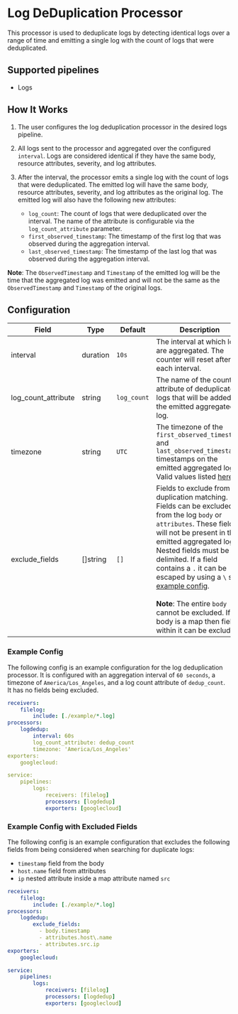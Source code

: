 # Log DeDuplication Processor
This processor is used to deduplicate logs by detecting identical logs over a range of time and emitting a single log with the count of logs that were deduplicated.

## Supported pipelines
- Logs

## How It Works
1. The user configures the log deduplication processor in the desired logs pipeline.
2. All logs sent to the processor and aggregated over the configured `interval`. Logs are considered identical if they have the same body, resource attributes, severity, and log attributes.
3. After the interval, the processor emits a single log with the count of logs that were deduplicated. The emitted log will have the same body, resource attributes, severity, and log attributes as the original log. The emitted log will also have the following new attributes:

    - `log_count`: The count of logs that were deduplicated over the interval. The name of the attribute is configurable via the `log_count_attribute` parameter.
    - `first_observed_timestamp`: The timestamp of the first log that was observed during the aggregation interval.
    - `last_observed_timestamp`: The timestamp of the last log that was observed during the aggregation interval.

**Note**: The `ObservedTimestamp` and `Timestamp` of the emitted log will be the time that the aggregated log was emitted and will not be the same as the `ObservedTimestamp` and `Timestamp` of the original logs.

## Configuration
| Field        | Type     | Default | Description |
| ---          | ---      | ---     | ---         |
| interval     | duration | `10s`    | The interval at which logs are aggregated. The counter will reset after each interval. |
| log_count_attribute     | string | `log_count`    | The name of the count attribute of deduplicated logs that will be added to the emitted aggregated log. |
| timezone     | string | `UTC`    | The timezone of the `first_observed_timestamp` and `last_observed_timestamp` timestamps on the emitted aggregated log. Valid values listed [here](../../docs/timezone.md) |
| exclude_fields     | []string | `[]`    | Fields to exclude from duplication matching. Fields can be excluded from the log `body` or `attributes`. These fields will not be present in the emitted aggregated log. Nested fields must be `.` delimited. If a field contains a `.` it can be escaped by using a `\` see [example config](#example-config-with-excluded-fields).<br><br>**Note**: The entire `body` cannot be excluded. If the body is a map then fields within it can be excluded. |


### Example Config
The following config is an example configuration for the log deduplication processor. It is configured with an aggregation interval of `60 seconds`, a timezone of `America/Los_Angeles`, and a log count attribute of `dedup_count`. It has no fields being excluded.
```yaml
receivers:
    filelog:
        include: [./example/*.log]
processors:
    logdedup:
        interval: 60s
        log_count_attribute: dedup_count
        timezone: 'America/Los_Angeles'
exporters:
    googlecloud:

service:
    pipelines:
        logs:
            receivers: [filelog]
            processors: [logdedup]
            exporters: [googlecloud]
```

### Example Config with Excluded Fields
The following config is an example configuration that excludes the following fields from being considered when searching for duplicate logs:

- `timestamp` field from the body
- `host.name` field from attributes
- `ip` nested attribute inside a map attribute named `src`

```yaml
receivers:
    filelog:
        include: [./example/*.log]
processors:
    logdedup:
        exclude_fields:
          - body.timestamp
          - attributes.host\.name
          - attributes.src.ip
exporters:
    googlecloud:

service:
    pipelines:
        logs:
            receivers: [filelog]
            processors: [logdedup]
            exporters: [googlecloud]
```
